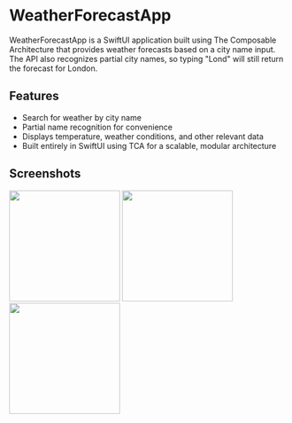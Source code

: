 # WeatherForecastApp
WeatherForecastApp is a SwiftUI application built using The Composable Architecture that provides weather forecasts based on a city name input. The API also recognizes partial city names, so typing "Lond" will still return the forecast for London.
## Features
* Search for weather by city name
* Partial name recognition for convenience
* Displays temperature, weather conditions, and other relevant data
* Built entirely in SwiftUI using TCA for a scalable, modular architecture

## Screenshots
<p float="left">
  <img src="https://github.com/user-attachments/assets/36074c6f-128e-4254-a28f-3d9a55765bed" width="200" />
  <img src="https://github.com/user-attachments/assets/8883727e-fa27-4f90-941b-d634b16fb86c" width="200" />
  <img src="https://github.com/user-attachments/assets/f3b2c6f6-7052-4aa1-986d-436b3da0ab97" width="200" />
</p>
